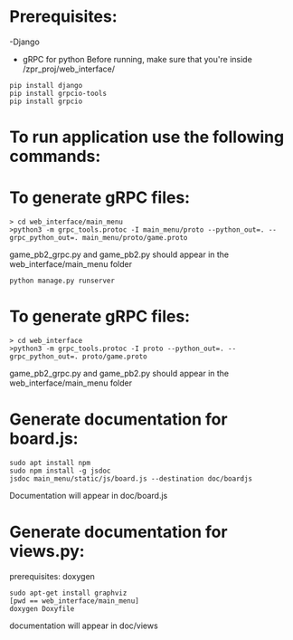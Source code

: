 
# Prerequisites:
-Django
- gRPC for python
Before running, make sure that you're inside /zpr_proj/web_interface/

```
pip install django
pip install grpcio-tools
pip install grpcio
```
# To run application use the following commands:
# To generate gRPC files:
```
> cd web_interface/main_menu
>python3 -m grpc_tools.protoc -I main_menu/proto --python_out=. --grpc_python_out=. main_menu/proto/game.proto
```
game_pb2_grpc.py and game_pb2.py should appear in the web_interface/main_menu folder


```
python manage.py runserver
```

# To generate gRPC files:
```
> cd web_interface
>python3 -m grpc_tools.protoc -I proto --python_out=. --grpc_python_out=. proto/game.proto
```
game_pb2_grpc.py and game_pb2.py should appear in the web_interface/main_menu folder

# Generate documentation for board.js:
```
sudo apt install npm 
sudo npm install -g jsdoc
jsdoc main_menu/static/js/board.js --destination doc/boardjs
```
Documentation will appear in doc/board.js

# Generate documentation for views.py:
prerequisites:
doxygen

```
sudo apt-get install graphviz
[pwd == web_interface/main_menu]
doxygen Doxyfile 
```
documentation will appear in doc/views
